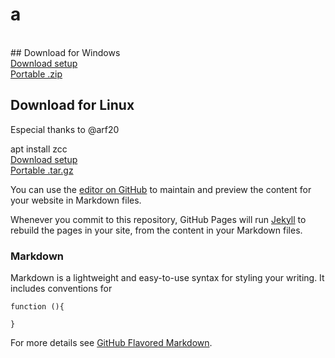 # a

<br>
## Download for Windows
<section id="downloads" class="clearfix">
  <a href="https://github.com/bruneo32/zcc/tree/main/download/windows/v1.25/installer" id="download-setup" class="button">
    <span>Download setup</span>
  </a>
  <br>
  <a href="https://github.com/bruneo32/zcc/tree/main/download/windows/v1.25/portable" id="download-zip" class="button">
    <span>Portable .zip</span>
  </a>
  <br>
</section>

## Download for Linux
Especial thanks to @arf20
<section id="downloads" class="clearfix">
  <span>apt install zcc</span>
  <br>
  <a href="https://github.com/bruneo32/zcc/tree/main/download/linux/v1.25/installer" id="download-exe" class="button">
    <span>Download setup</span>
  </a>
  <br>
  <a href="https://github.com/bruneo32/zcc/tree/main/download/windows/v1.25/portable" id="download-zip" class="button">
    <span>Portable .tar.gz</span>
  </a>
  <br>
</section>


You can use the [editor on GitHub](https://github.com/bruneo32/zcc/edit/webpage/README.md) to maintain and preview the content for your website in Markdown files.

Whenever you commit to this repository, GitHub Pages will run [Jekyll](https://jekyllrb.com/) to rebuild the pages in your site, from the content in your Markdown files.

### Markdown

Markdown is a lightweight and easy-to-use syntax for styling your writing. It includes conventions for

```
function (){
  
}
```

For more details see [GitHub Flavored Markdown](https://guides.github.com/features/mastering-markdown/).
